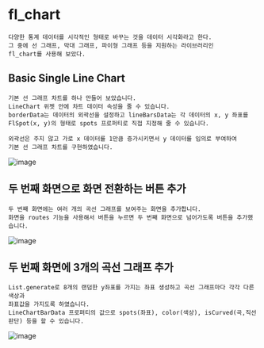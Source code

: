 # fl_chart

```
다양한 통계 데이터를 시각적인 형태로 바꾸는 것을 데이터 시각화라고 한다.
그 중에 선 그래프, 막대 그래프, 파이형 그래프 등을 지원하는 라이브러리인
fl_chart를 사용해 보았다.
```

## Basic Single Line Chart
```
기본 선 그래프 차트를 하나 만들어 보았습니다.
LineChart 위젯 안에 차트 데이터 속성을 줄 수 있습니다.
borderData는 데이터의 외곽선을 설정하고 lineBarsData는 각 데이터의 x, y 좌표를
FlSpot(x, y)의 형태로 spots 프로퍼티로 직접 지정해 줄 수 있습니다.

외곽선은 주지 않고 가로 x 데이터를 1만큼 증가시키면서 y 데이터를 임의로 부여하여
기본 선 그래프 차트를 구현하였습니다.
```
![image](https://user-images.githubusercontent.com/58906858/213900879-11983cc1-cd19-4832-b295-f6ef3ca0152a.png)

## 두 번째 화면으로 화면 전환하는 버튼 추가
```
두 번째 화면에는 여러 개의 곡선 그래프를 보여주는 화면을 추가합니다.
화면을 routes 기능을 사용해서 버튼을 누르면 두 번째 화면으로 넘어가도록 버튼을 추가했습니다.
```
![image](https://user-images.githubusercontent.com/58906858/213901698-7e96a203-a3ab-48d8-aca1-d8040813c764.png)

## 두 번째 화면에 3개의 곡선 그래프 추가
```
List.generate로 8개의 랜덤한 y좌표를 가지는 좌표 생성하고 곡선 그래프마다 각각 다른 색상과
좌표값을 가지도록 하였습니다.
LineChartBarData 프로퍼티의 값으로 spots(좌표), color(색상), isCurved(곡,직선 판단) 등을 할 수 있습니다.
```
![image](https://user-images.githubusercontent.com/58906858/213902034-c2075138-6f97-4166-9885-adbc9f6510fb.png)
